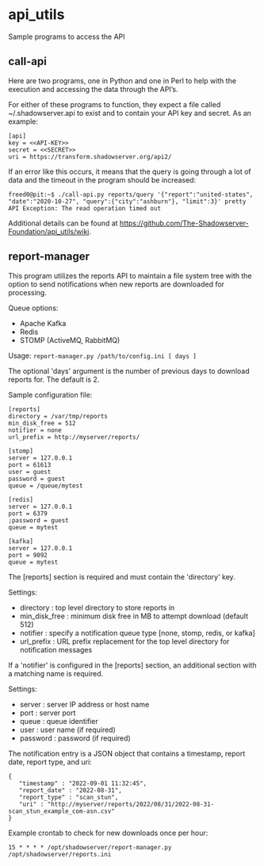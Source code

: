 # api_utils
Sample programs to access the API

## call-api

Here are two programs, one in Python and one in Perl to help with the execution and accessing the data through the API’s.

For either of these programs to function, they expect a file called ~/.shadowserver.api to exist and to contain your API key and secret. As an example:

```
[api]
key = <<API-KEY>>
secret = <<SECRET>>
uri = https://transform.shadowserver.org/api2/
```

If an error like this occurs, it means that the query is going through a lot of data and the timeout in the program should be increased:

```
freed0@pit:~$ ./call-api.py reports/query '{"report":"united-states", "date":"2020-10-27", "query":{"city":"ashburn"}, "limit":3}' pretty
API Exception: The read operation timed out
```

Additional details can be found at https://github.com/The-Shadowserver-Foundation/api_utils/wiki.

## report-manager

This program utilizes the reports API to maintain a file system tree with the option to send notifications when new reports are downloaded for processing.

Queue options:

 - Apache Kafka
 - Redis
 - STOMP (ActiveMQ, RabbitMQ)

Usage: `report-manager.py /path/to/config.ini [ days ]`

The optional 'days' argument is the number of previous days to download reports for.  The default is 2.

Sample configuration file:

~~~
[reports]
directory = /var/tmp/reports
min_disk_free = 512
notifier = none
url_prefix = http://myserver/reports/

[stomp]
server = 127.0.0.1
port = 61613
user = guest
password = guest
queue = /queue/mytest

[redis]
server = 127.0.0.1
port = 6379
;password = guest
queue = mytest

[kafka]
server = 127.0.0.1
port = 9092
queue = mytest
~~~

The [reports] section is required and must contain the 'directory' key.

Settings:

 - directory     : top level directory to store reports in
 - min_disk_free : minimum disk free in MB to attempt download (default 512)
 - notifier      : specify a notification queue type [none, stomp, redis, or kafka]
 - url_prefix    : URL prefix replacement for the top level directory for notification messages

If a 'notifier' is configured in the [reports] section, an additional section with a matching
name is required.

Settings:

 - server       : server IP address or host name
 - port         : server port
 - queue        : queue identifier
 - user         : user name (if required)
 - password     : password (if required)


The notification entry is a JSON object that contains a timestamp, report date, report type, and uri:

```
{
   "timestamp" : "2022-09-01 11:32:45",
   "report_date" : "2022-08-31",
   "report_type" : "scan_stun",
   "uri" : "http://myserver/reports/2022/08/31/2022-08-31-scan_stun_example_com-asn.csv"
}
```

Example crontab to check for new downloads once per hour:

    15 * * * * /opt/shadowserver/report-manager.py /opt/shadowserver/reports.ini

